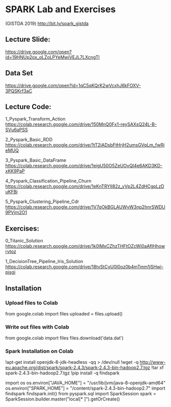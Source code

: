 # SPARK Lab and Exercises 
(GISTDA 2019)
http://bit.ly/spark_gistda

## Lecture Slide:

https://drive.google.com/open?id=19HNUp2ox_oLZoLPYeMwiVEJL7LXcngTl

## Data Set

https://drive.google.com/open?id=1qC5qKQrK2wVcxhJ6kFOXV-3PQSKrf3aC


## Lecture Code:

1_Pyspark_Transform_Action
https://colab.research.google.com/drive/150MnQ0Fx1-reySAXsQ24L-B-SVu6aPSS

2_Pyspark_Basic_RDD
https://colab.research.google.com/drive/1tT2iADsbFtHrjH2umsGVqLm_fwRjeMUQ

3_Pyspark_Basic_DataFrame
https://colab.research.google.com/drive/1eigU50O5ZeUOvQI4e6AKD3KD-xKK9PaP

4_Pyspark_Classification_Pipeline_Churn
https://colab.research.google.com/drive/1eKnTRYII82z_vVp2L4ZdHCgpLzDuKFBi

5_Pyspark_Clustering_Pipeline_Cdr
https://colab.research.google.com/drive/1V7qOkBGLAUWyW3np2hnrSWDU9PVjm2O1

## Exercises:

0_Titanic_Solution
https://colab.research.google.com/drive/1k0lMxCZhzTHFtOZcWi0aAfIHhowrvtoz

1_DecisionTree_Pipeline_Iris_Solution
https://colab.research.google.com/drive/18tvStCyU0l0oz0b4mTmm1jSHwj-pjsgi

## Installation

### Upload files to Colab
from google.colab import files
uploaded = files.upload()


### Write out files with Colab
from google.colab import files
files.download('data.dat')

### Spark Installation on Colab

!apt-get install openjdk-8-jdk-headless -qq > /dev/null
!wget -q http://www-eu.apache.org/dist/spark/spark-2.4.3/spark-2.4.3-bin-hadoop2.7.tgz
!tar xf spark-2.4.3-bin-hadoop2.7.tgz
!pip install -q findspark

import os
os.environ["JAVA_HOME"] = "/usr/lib/jvm/java-8-openjdk-amd64"
os.environ["SPARK_HOME"] = "/content/spark-2.4.3-bin-hadoop2.7"
import findspark
findspark.init()
from pyspark.sql import SparkSession
spark = SparkSession.builder.master("local[* ]").getOrCreate()

